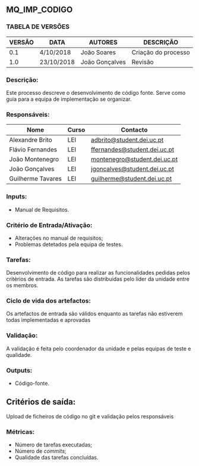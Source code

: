 ## **MQ_IMP_CODIGO**


### TABELA DE VERSÕES
| VERSÃO | DATA | AUTORES | DESCRIÇÃO |
|--------|------|---------|-----------|
| 0.1 | 4/10/2018 | João Soares | Criação do processo |
| 1.0 | 23/10/2018 | João Gonçalves | Revisão |


### Descrição:
Este processo descreve o desenvolvimento de código fonte. Serve como guia para a equipa de implementação se organizar.


### **Responsáveis:**
| Nome             | Curso | Contacto                     |
| ---------------  | ----- | ---------------------------- |
| Alexandre Brito  | LEI   | adbrito@student.dei.uc.pt    |
| Flávio Fernandes | LEI   | ffernandes@student.dei.uc.pt |
| João Montenegro  | LEI   | montenegro@student.dei.uc.pt |
| João Gonçalves   | LEI   | jgoncalves@student.dei.uc.pt |
| Guilherme Tavares| LEI   | guilherme@student.dei.uc.pt  |


### **Inputs:**
* Manual de Requisitos.


### **Critério de Entrada/Ativação:**
* Alterações no manual de requisitos;
* Problemas detetados pela equipa de testes.


### **Tarefas:**
Desenvolvimento de código para realizar as funcionalidades pedidas pelos critérios de entrada. As tarefas são distribuidas pelo líder da unidade entre os membros.


### **Ciclo de vida dos artefactos:**
Os artefactos de entrada são válidos enquanto as tarefas não estiverem todas implementadas e aprovadas   


### **Validação:**
A validação é feita pelo coordenador da unidade e pelas equipas de teste e qualidade.


### **Outputs:**
* Código-fonte.


## **Critérios de saída**:
Upload de ficheiros de código no git e validação pelos responsáveis


### **Métricas:**
* Número de tarefas executadas;
* Número de *commits*;
* Qualidade das tarefas concluídas.

